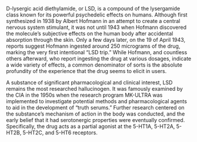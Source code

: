 D-lysergic acid diethylamide, or LSD, is a compound of the lysergamide class known for its powerful psychedelic effects on humans. Although first synthesized in 1938 by Albert Hofmann in an attempt to create a central nervous system stimulant, it was not until 1943 when Hofmann discovered the molecule’s subjective effects on the human body after accidental absorption through the skin. Only a few days later, on the 19 of April 1943, reports suggest Hofmann ingested around 250 micrograms of the drug, marking the very first intentional “LSD trip.” While Hofmann, and countless others afterward, who report ingesting the drug at various dosages, indicate a wide variety of effects, a common denominator of sorts is the absolute profundity of the experience that the drug seems to elicit in users.

A substance of significant pharmacological and clinical interest, LSD remains the most researched hallucinogen. It was famously examined by the CIA in the 1950s when the research program MK-ULTRA was implemented to investigate potential methods and pharmacological agents to aid in the development of “truth serums.” Further research centered on the substance’s mechanism of action in the body was conducted, and the early belief that it had serotonergic properties were eventually confirmed. Specifically, the drug acts as a partial agonist at the 5-HT1A, 5-HT2A, 5-HT2B, 5-HT2C, and 5-HT6 receptors.